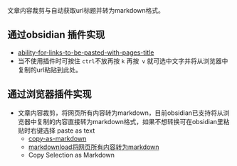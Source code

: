 文章内容裁剪与自动获取url标题并转为markdown格式。
## 通过obsidian 插件实现
- [ability-for-links-to-be-pasted-with-pages-title](https://forum.obsidian.md/t/ability-for-links-to-be-pasted-with-pages-title/1543/9)
- 当不使用插件时可按住 `ctrl`不放再按 `k` 再按` v` 就可选中文字并将从浏览器中复制的url粘贴到此处。
## 通过浏览器插件实现
- 文章内容裁剪，将网页所有内容转为markdown，目前obsidian已支持将从浏览器中复制的内容直接转为markdown格式，如果不想转换可在obsidian里粘贴时右键选择 paste as text
	-   [copy-as-markdown](https://github.com/notlmn/copy-as-markdown)
	-   [markdownload将网页所有内容转为markdown](https://forum.obsidian.md/t/markdownload-markdown-web-clipper/173/10)	
	-   Copy Selection as Markdown